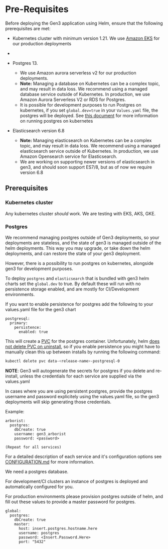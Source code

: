 # Pre-Requisites

Before deploying the Gen3 application using Helm, ensure that the following prerequisites are met:

- Kubernetes cluster with minimum version 1.21. We use [Amazon EKS](#) for our production deployments

- 

- Postgres 13.

  - We use Amazon aurora serverless v2 for our production deployments. 
  - **Note:** Managing a database on Kubernetes can be a complex topic, and may result in data loss. We recommend using a managed database service outside of Kubernetes. In production, we use Amazon Aurora Serverless V2 or RDS for Postgres.
  - It is possible for development purposes to run Postgres on kubernetes, if you set `global.dev=true` in your `Values.yaml` file, the postgres will be deployed. See [this document](docs/databases.md) for more information on running postgres on kubernetes



- Elasticsearch version 6.8
  - **Note:** Managing elasticsearch on Kubernetes can be a complex topic, and may result in data loss. We recommend using a managed elasticsearch service outside of Kubernetes. In production, we use Amazon Opensearch service for Elasticsearch. 
  - We are working on supporting newer versions of elasticsearch in gen3, and should soon support ES7/8, but as of now we require version 6.8




## Prerequisites

### Kubernetes cluster
Any kubernetes cluster _should_ work. We are testing with EKS, AKS, GKE.


### Postgres 

We recommend managing postgres outside of Gen3 deployments, so your deployments are stateless, and the state of gen3 is managed outside of the helm deployments. This way you may upgrade, or take down the helm deployments, and can restore the state of your gen3 deployment. 

However, there is a possibility to run postgres on kubernetes, alongside gen3 for development purposes. 

To deploy `postgres` and `elasticsearch` that is bundled with gen3 helm charts set the `global.dev` to true.  By default these will run with no persistence storage enabled, and are mostly for CI/Development environments. 

If you want to enable persistence for postgres add the following to your values.yaml file for the gen3 chart

```
postgresql:
  primary:
    persistence:
      enabled: true
```

This will create a [PVC]() for the postgres container. Unfortunately, helm [does not delete PVC on uninstall](https://github.com/helm/helm/issues/5156), so if you enable persistence you might have to manually clean this up between installs by running the following command: 

```bash
kubectl delete pvc data-<release-name>-postgresql-0
```


**NOTE**: Gen3 will autogenerate the secrets for postgres if you delete and re-install, unless the credentials for each service are supplied via the values.yaml

In cases where you are using persistent postgres, provide the postgres username and password explicitely using the values.yaml file, so the gen3 deployments will skip generating those credentials. 

Example: 

```
arborist:
  postgres:
    dbCreate: true
    username: gen3_arborist
    password: <password>

(Repeat for all services)
```






For a detailed description of each service and it's configuration options see [CONFIGURATION.md](./docs/CONFIGURATION.md) for more information. 


 
We need a postgres database. 

For development/CI clusters an instance of postgres is deployed and automatically configured for you.

For production environments please provision postgres outside of helm, and fill out these values to provide a master password for postgres.

```
global:
  postgres:
    dbCreate: true
    master:
      host: insert.postgres.hostname.here
      username: postgres
      password: <Insert.Password.Here>
      port: "5432"
```
